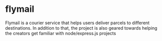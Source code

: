 # flymail

Flymail is a courier service that helps users deliver parcels to different destinations. In addition to that, the project is also geared
towards helping the creators get familiar with node/express.js projects
